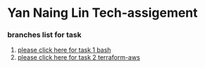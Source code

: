 # Yan Naing Lin Tech-assigement
### branches list for task
1. [please click here for task 1 bash](https://github.com/mgyannainglin/tech-assigement/tree/bash)
2. [please click here for task 2 terraform-aws](https://github.com/mgyannainglin/tech-assigement/tree/terraform-aws)


